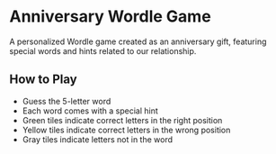 # Anniversary Wordle Game

A personalized Wordle game created as an anniversary gift, featuring special words and hints related to our relationship.

## How to Play
- Guess the 5-letter word
- Each word comes with a special hint
- Green tiles indicate correct letters in the right position
- Yellow tiles indicate correct letters in the wrong position
- Gray tiles indicate letters not in the word
